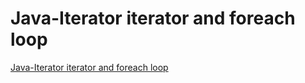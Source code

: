 # Java-Iterator iterator and foreach loop
[Java-Iterator iterator and foreach loop](https://aiwithcloud.com/2022/09/16/java_iterator_iterator_and_foreach_loop/)